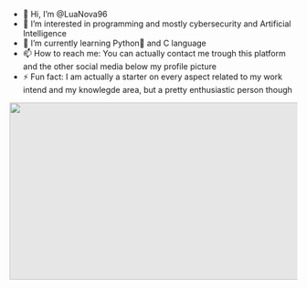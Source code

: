 - 👋 Hi, I’m @LuaNova96
- 👀 I’m interested in programming and mostly cybersecurity and Artificial Intelligence
- 🌱 I’m currently learning Python🐍 and C language
- 📫 How to reach me: You can actually contact me trough this platform and the other social media below my profile picture
- ⚡ Fun fact: I am actually a starter on every aspect related to my work intend and my knowlegde area, but a pretty enthusiastic person though

<!---
LuaNova96/LuaNova96 is a ✨ special ✨ repository because its `README.md` (this file) appears on your GitHub profile.
You can click the Preview link to take a look at your changes.
--->

<img style="display: block;-webkit-user-select: none;margin: auto;cursor: zoom-in;background-color: hsl(0, 0%, 90%);transition: background-color 300ms;" src="file:///C:/Users/luand/Downloads/mac-dark-34z2shgpqpu6aelx.jpg" width="554" height="311">
